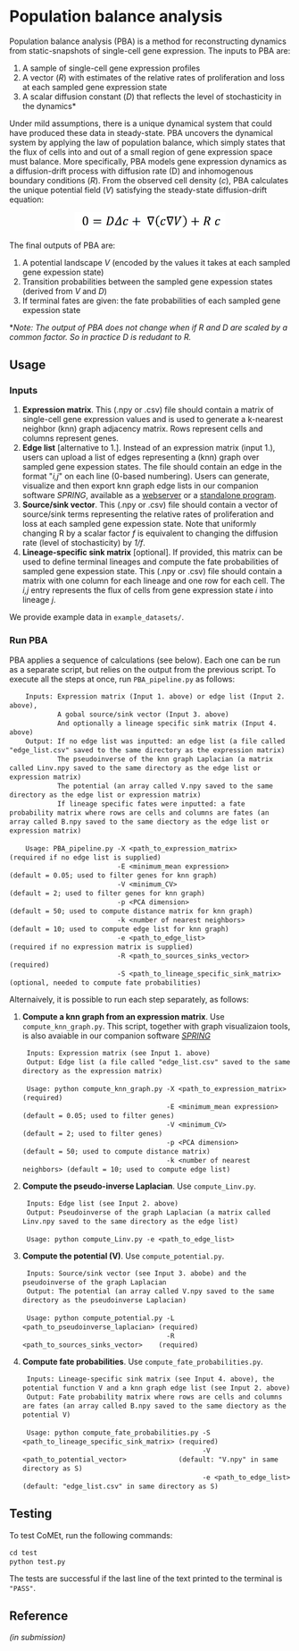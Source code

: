 Population balance analysis
=======================

Population balance analysis (PBA) is a method for reconstructing dynamics from static-snapshots of single-cell gene expression. The inputs to PBA are:

1. A sample of single-cell gene expression profiles
2. A vector (_R_) with estimates of the relative rates of proliferation and loss at each sampled gene expression state
3. A scalar diffusion constant (_D_) that reflects the level of stochasticity in the dynamics*

Under mild assumptions, there is a unique dynamical system that could have produced these data in steady-state. PBA uncovers the dynamical system by applying the law of population balance, which simply states that the flux of cells into and out of a small region of gene expression space must balance. More specifically, PBA models gene expression dynamics as a diffusion-drift process with diffusion rate (D) and inhomogenous boundary conditions (_R_). From the observed cell density (_c_), PBA calculates the unique potential field (_V_) satisfying the steady-state diffusion-drift equation:

<p align="center">
<img src="https://github.com/AllonKleinLab/PBA/blob/master/diff_drift_eq.png" width=270 />
</p>


The final outputs of PBA are:

1. A potential landscape _V_ (encoded by the values it takes at each sampled gene expession state)
2. Transition probabilities between the sampled gene expession states (derived from _V_ and _D_)
3. If terminal fates are given: the fate probabilities of each sampled gene expession state

*_Note: The output of PBA does not change when if R and D are scaled by a common factor. So in practice D is redudant to R._ 

## Usage ##

### Inputs ###

1. **Expression matrix**. This (.npy or .csv) file should contain a matrix of single-cell gene expression values and is used to generate a k-nearest neighbor (knn) graph adjacency matrix. Rows represent cells and columns represent genes. 
2. **Edge list** [alternative to 1.]. Instead of an expression matrix (input 1.), users can upload a list of edges representing a (knn) graph over sampled gene expession states. The file should contain an edge in the format "_i,j_" on each line (0-based numbering). Users can generate, visualize and then export knn graph edge lists in our companion software _SPRING_, available as a [webserver](https://kleintools.hms.harvard.edu/tools/spring.html) or a [standalone program](https://github.com/AllonKleinLab/SPRING/). 
3. **Source/sink vector**. This (.npy or .csv) file should contain a vector of source/sink terms representing the relative rates of proliferation and loss at each sampled gene expession state. Note that uniformly changing R by a scalar factor _f_ is equivalent to changing the diffusion rate (level of stochasticity) by _1/f_.
4. **Lineage-specific sink matrix** [optional]. If provided, this matrix can be used to define terminal lineages and compute the fate probabilities of sampled gene expession state. This (.npy or .csv) file should contain a matrix with one column for each lineage and one row for each cell. The _i,j_ entry represents the flux of cells from gene expression state _i_ into lineage _j_. 

We provide example data in `example_datasets/`. 

### Run PBA ###

PBA applies a sequence of calculations (see below). Each one can be run as a separate script, but relies on the output from the previous script. To execute all the steps at once, run `PBA_pipeline.py` as follows: 

        Inputs: Expression matrix (Input 1. above) or edge list (Input 2. above), 
                A gobal source/sink vector (Input 3. above) 
                And optionally a lineage specific sink matrix (Input 4. above)
        Output: If no edge list was inputted: an edge list (a file called "edge_list.csv" saved to the same directory as the expression matrix)
                The pseudoinverse of the knn graph Laplacian (a matrix called Linv.npy saved to the same directory as the edge list or expression matrix)
                The potential (an array called V.npy saved to the same directory as the edge list or expression matrix)
                If lineage specific fates were inputted: a fate probability matrix where rows are cells and columns are fates (an array called B.npy saved to the same diectory as the edge list or expression matrix)

        Usage: PBA_pipeline.py -X <path_to_expression_matrix>            (required if no edge list is supplied)
                               -E <minimum_mean expression>              (default = 0.05; used to filter genes for knn graph)
                               -V <minimum_CV>                           (default = 2; used to filter genes for knn graph)
                               -p <PCA dimension>                        (default = 50; used to compute distance matrix for knn graph)
                               -k <number of nearest neighbors>          (default = 10; used to compute edge list for knn graph)
                               -e <path_to_edge_list>                    (required if no expression matrix is supplied)
                               -R <path_to_sources_sinks_vector>         (required)
                               -S <path_to_lineage_specific_sink_matrix> (optional, needed to compute fate probabilities)


Alternaively, it is possible to run each step separately, as follows: 

1. **Compute a knn graph from an expression matrix**. Use `compute_knn_graph.py`. This script, together with graph visualizaion tools, is also avaiable in our companion software [_SPRING_](https://github.com/AllonKleinLab/SPRING/tree/master)


        Inputs: Expression matrix (see Input 1. above)
        Output: Edge list (a file called "edge_list.csv" saved to the same directory as the expression matrix)

        Usage: python compute_knn_graph.py -X <path_to_expression_matrix>   (required)
                                           -E <minimum_mean expression>     (default = 0.05; used to filter genes)
                                           -V <minimum_CV>                  (default = 2; used to filter genes)
                                           -p <PCA dimension>               (default = 50; used to compute distance matrix)
                                           -k <number of nearest neighbors> (default = 10; used to compute edge list)

2. **Compute the pseudo-inverse Laplacian**. Use `compute_Linv.py`. 


        Inputs: Edge list (see Input 2. above)
        Output: Pseudoinverse of the graph Laplacian (a matrix called Linv.npy saved to the same directory as the edge list)

        Usage: python compute_Linv.py -e <path_to_edge_list>

3. **Compute the potential (V)**. Use `compute_potential.py`. 


        Inputs: Source/sink vector (see Input 3. abobe) and the pseudoinverse of the graph Laplacian 
        Output: The potential (an array called V.npy saved to the same directory as the pseudoinverse Laplacian)

        Usage: python compute_potential.py -L <path_to_pseudoinverse_laplacian> (required)
                                           -R <path_to_sources_sinks_vector>    (required)
        
4. **Compute fate probabilities**. Use `compute_fate_probabilities.py`. 


        Inputs: Lineage-specific sink matrix (see Input 4. above), the potential function V and a knn graph edge list (see Input 2. above)
        Output: Fate probability matrix where rows are cells and columns are fates (an array called B.npy saved to the same diectory as the potential V)

        Usage: python compute_fate_probabilities.py -S <path_to_lineage_specific_sink_matrix> (required)
                                                    -V <path_to_potential_vector>             (default: "V.npy" in same directory as S)
                                                    -e <path_to_edge_list>                    (default: "edge_list.csv" in same directory as S)


## Testing ##

To test CoMEt, run the following commands:

    cd test
    python test.py

The tests are successful if the last line of the text printed to the terminal is `"PASS"`.

## Reference ##

_(in submission)_


